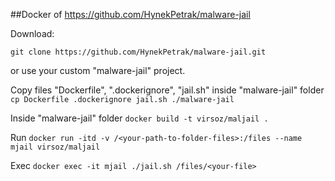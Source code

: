 ##Docker of https://github.com/HynekPetrak/malware-jail

Download:

`git clone https://github.com/HynekPetrak/malware-jail.git`

or use your custom "malware-jail" project.


Copy files "Dockerfile", ".dockerignore", "jail.sh" inside "malware-jail" folder
`cp Dockerfile .dockerignore jail.sh ./malware-jail`

Inside "malware-jail" folder
`docker build -t virsoz/maljail .`

Run
`docker run -itd -v /<your-path-to-folder-files>:/files --name mjail virsoz/maljail`

Exec
`docker exec -it mjail ./jail.sh /files/<your-file>`
